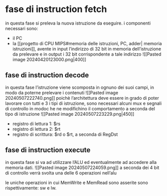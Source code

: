 # fase di instruction fetch
in questa fase si preleva la nuova istruzione da eseguire. i componenti necessari sono:
- il PC
- la [[progetto di CPU MIPS#memoria delle istruzioni, PC, adder| memoria istruzioni]], avente in input l’indirizzo di 32 bit in memoria dell’istruzione da prelevare e in output i 32 bit corrispondente a tale indirizzo
![[Pasted image 20240420123000.png|400]]

## fase di instruction decode
in questa fase l’istruzione viene scomposta in ognuno dei suoi campi, in modo da poterne prelevare i contenuti
![[Pasted image 20240507222740.png]]
poichè l’architettura deve essere in grado di poter lavorare con tutti e 3 i tipi di istruzione, sono necessari alcuni mux e segnali di controllo in modoc he ne modifichino il comportamento a seconda del tipo di istruzione
![[Pasted image 20240507223229.png|450]]
- registro di lettura 1: $rs
- registro di lettura 2: $rt
- registro di scrittura: $rd o $rt, a seconda di RegDst
## fase di instruction execute
in questa fase si va ad utilizzare l’ALU ed eventualmente ad accedere alla memoria dati.
![[Pasted image 20240507224059.png]]
a seconda dei 4 bit di controllo verrà svolta una delle 6 operazioni nell’alu

le uniche operazioni in cui MemWrite e MemRead sono asserite sono rispettivamente: sw e lw.
